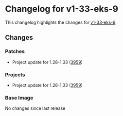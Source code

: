 # Changelog for v1-33-eks-9

This changelog highlights the changes for [v1-33-eks-9](https://github.com/aws/eks-distro/tree/v1-33-eks-9).

## Changes

### Patches
* Project update for 1.28-1.33 ([3959](https://github.com/aws/eks-distro/pull/3959))

### Projects
* Project update for 1.28-1.33 ([3959](https://github.com/aws/eks-distro/pull/3959))

### Base Image
No changes since last release

